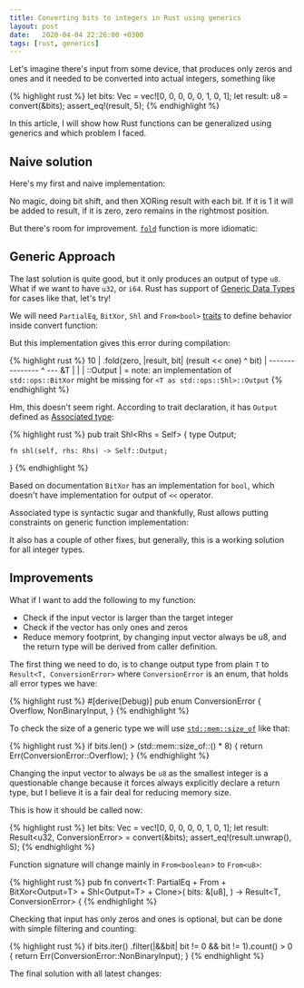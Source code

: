 ```yaml
---
title: Converting bits to integers in Rust using generics
layout: post
date:   2020-04-04 22:26:00 +0300
tags: [rust, generics]
---
```


Let's imagine there's input from some device, that produces only zeros and ones and it needed to be converted into actual integers, something like

{% highlight rust %}
let bits: Vec<u8> = vec![0, 0, 0, 0, 0, 1, 0, 1];
let result: u8 = convert(&bits);
assert_eq!(result, 5);
{% endhighlight %}


In this article, I will show how Rust functions can be generalized using generics and which problem I faced.

## Naive solution

Here's my first and naive implementation:

<script src="https://gist.github.com/citizen-stig/e959810d86dd4019ae03e58f89237937.js"></script>

No magic, doing bit shift, and then XORing result with each bit. If it is 1 it will be added to result, if it is zero, zero remains in the rightmost position.

But there's room for improvement. [`fold`](https://doc.rust-lang.org/std/iter/trait.Iterator.html#method.fold) function is more idiomatic:

<script src="https://gist.github.com/citizen-stig/f73b0ebe08e70f1a138727ddcbbd8983.js"></script>


## Generic Approach

The last solution is quite good, but it only produces an output of type `u8`. What if we want to have `u32`, or `i64`. Rust has support of [Generic Data Types](https://doc.rust-lang.org/book/ch10-01-syntax.html) for cases like that, let's try!

We will need `PartialEq`, `BitXor`, `Shl` and `From<bool>` [traits](https://doc.rust-lang.org/book/ch10-02-traits.html) to define behavior inside convert function:

<script src="https://gist.github.com/citizen-stig/53111b72b14636f43dffd95a40666c65.js"></script>

But this implementation gives this error during compilation:

{% highlight rust %}
10 |         .fold(zero, |result, bit| (result << one) ^ bit)
   |                                   --------------- ^ --- &T
   |                                   |
   |                                   <T as std::ops::Shl>::Output
   |
   = note: an implementation of `std::ops::BitXor` might be 
                            missing for `<T as std::ops::Shl>::Output`
{% endhighlight %}

Hm, this doesn't seem right. According to trait declaration, it has `Output` defined as [Associated type](https://doc.rust-lang.org/rust-by-example/generics/assoc_items/types.html):

{% highlight rust %}
pub trait Shl<Rhs = Self> {
    type Output;

    fn shl(self, rhs: Rhs) -> Self::Output;
}
{% endhighlight %}

Based on documentation `BitXor` has an implementation for `bool`, which doesn't have implementation for output of `<<` operator. 

Associated type is syntactic sugar and thankfully, Rust allows putting constraints on generic function implementation:

<script src="https://gist.github.com/citizen-stig/6b0a93b477c09ab876367c7ff5c25bfe.js"></script>

It also has a couple of other fixes, but generally, this is a working solution for all integer types.

## Improvements

What if I want to add the following to my function:

* Check if the input vector is larger than the target integer
* Check if the vector has only ones and zeros
* Reduce memory footprint, by changing input vector always be u8, and the return type will be derived from caller definition.

The first thing we need to do, is to change output type from plain `T` to `Result<T, ConversionError>` where `ConversionError` is an enum, that holds all error types we have:

{% highlight rust %}
#[derive(Debug)]
pub enum ConversionError {
    Overflow,
    NonBinaryInput,
}
{% endhighlight %}

To check the size of a generic type we will use [`std::mem::size_of`]() like that:

{% highlight rust %}
if bits.len() > (std::mem::size_of::<T>() * 8) {
    return Err(ConversionError::Overflow);
}
{% endhighlight %}

Changing the input vector to always be `u8` as the smallest integer is a questionable change because it forces always explicitly declare a return type, but I believe it is a fair deal for reducing memory size. 

This is how it should be called now:

{% highlight rust %}
let bits: Vec<u8> = vec![0, 0, 0, 0, 0, 1, 0, 1];
let result: Result<u32, ConversionError> = convert(&bits);
assert_eq!(result.unwrap(), 5);
{% endhighlight %}

Function signature will change mainly in `From<boolean`> to `From<u8>`:

{% highlight rust %}
pub fn convert<T: PartialEq + From<u8> + BitXor<Output=T> + Shl<Output=T> + Clone>(
    bits: &[u8],
) -> Result<T, ConversionError> {
{% endhighlight %}

Checking that input has only zeros and ones is optional, but can be done with simple filtering and counting:

{% highlight rust %}
if bits.iter()
    .filter(|&&bit| bit != 0 && bit != 1).count() > 0 {
    return Err(ConversionError::NonBinaryInput);
}
{% endhighlight %}

The final solution with all latest changes:
<script src="https://gist.github.com/citizen-stig/6e8efd2ba3b2cca3681098d35e5f91b6.js"></script>
